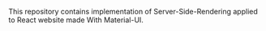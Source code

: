 This repository contains implementation of Server-Side-Rendering applied to React website made With Material-UI.